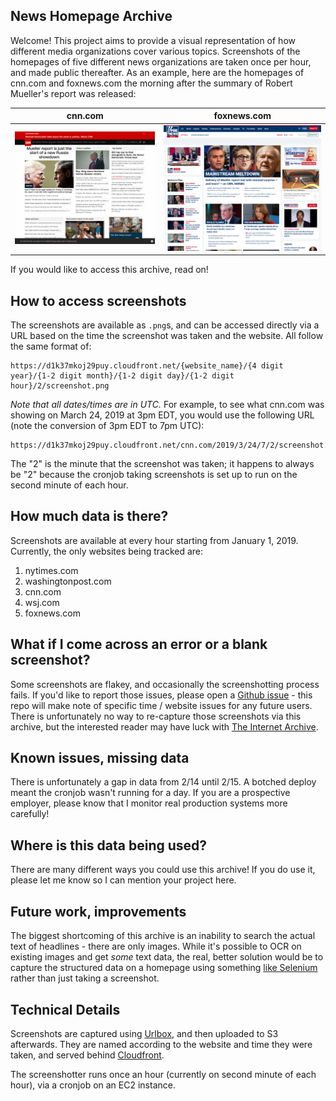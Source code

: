 ## News Homepage Archive
Welcome! This project aims to provide a visual representation of how different media organizations cover various topics. Screenshots of the homepages of five different news organizations are taken once per hour, and made public thereafter. As an example, here are the homepages of cnn.com and foxnews.com the morning after the summary of Robert Mueller's report was released:

cnn.com             |  foxnews.com
:-------------------------:|:-------------------------:
![](sample-images/cnn.com_morning_after_mueller.png)  |  ![](sample-images/foxnews.com_morning_after_mueller.png)


If you would like to access this archive, read on!

## How to access screenshots
The screenshots are available as `.png`s, and can be accessed directly via a URL based on the time the screenshot was taken and the website. All follow the same format of:
```
https://d1k37mkoj29puy.cloudfront.net/{website_name}/{4 digit year}/{1-2 digit month}/{1-2 digit day}/{1-2 digit hour}/2/screenshot.png
```
*Note that all dates/times are in UTC.* For example, to see what cnn.com was showing on March 24, 2019 at 3pm EDT, you would use the following URL (note the conversion of 3pm EDT to 7pm UTC):
```
https://d1k37mkoj29puy.cloudfront.net/cnn.com/2019/3/24/7/2/screenshot.png
```

The "2" is the minute that the screenshot was taken; it happens to always be "2" because the cronjob taking screenshots is set up to run on the second minute of each hour.

## How much data is there?
Screenshots are available at every hour starting from January 1, 2019. Currently, the only websites being tracked are:

1. nytimes.com
2. washingtonpost.com
3. cnn.com
4. wsj.com
5. foxnews.com

## What if I come across an error or a blank screenshot?
Some screenshots are flakey, and occasionally the screenshotting process fails. If you'd like to report those issues, please open a [Github issue](https://github.com/nrjones8/website-screenshotter/issues) - this repo will make note of specific time / website issues for any future users. There is unfortunately no way to re-capture those screenshots via this archive, but the interested reader may have luck with [The Internet Archive](https://archive.org/web/).

## Known issues, missing data
There is unfortunately a gap in data from 2/14 until 2/15. A botched deploy meant the cronjob wasn't running for a day. If you are a prospective employer, please know that I monitor real production systems more carefully!

## Where is this data being used?
There are many different ways you could use this archive! If you do use it, please let me know so I can mention your project here.

## Future work, improvements
The biggest shortcoming of this archive is an inability to search the actual text of headlines - there are only images. While it's possible to OCR on existing images and get _some_ text data, the real, better solution would be to capture the structured data on a homepage using something [like Selenium](https://www.seleniumhq.org/) rather than just taking a screenshot.

## Technical Details
Screenshots are captured using [Urlbox](https://urlbox.io/), and then uploaded to S3 afterwards. They are named according to the website and time they were taken, and served behind [Cloudfront](https://aws.amazon.com/cloudfront/).

The screenshotter runs once an hour (currently on second minute of each hour), via a cronjob on an EC2 instance.
